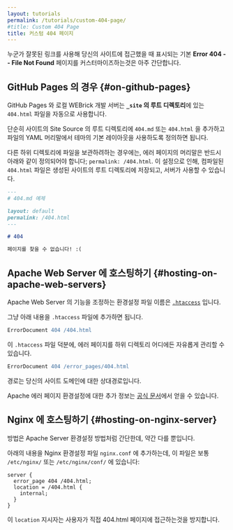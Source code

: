 ```yaml
---
layout: tutorials
permalink: /tutorials/custom-404-page/
#title: Custom 404 Page
title: 커스텀 404 페이지
---
```


<!--
You can easily serve custom 404 error pages with Jekyll to replace the default **Error 404 -- File Not Found** page displayed when one tries to access a broken link on your site.
-->
누군가 잘못된 링크를 사용해 당신의 사이트에 접근했을 때 표시되는 기본 **Error 404 -- File Not Found** 페이지를 커스터마이즈하는것은 아주 간단합니다.


<!--
## On GitHub Pages
-->
## GitHub Pages 의 경우 {#on-github-pages}

<!--
Any `404.html` at the **root of your `_site` directory** will be served automatically by GitHub Pages and the local WEBrick development server.
-->
GitHub Pages 와 로컬 WEBrick 개발 서버는 **`_site` 의 루트 디렉토리**에 있는 `404.html` 파일을 자동으로 사용합니다.

<!--
Simply add a `404.md` or `404.html` at the root of your site's source directory and include the YAML Front Matter data to use the theme's base layout.
-->
단순히 사이트의 Site Source 의 루트 디렉토리에 `404.md` 또는 `404.html` 을 추가하고 파일의 YAML 머리말에서 테마의 기본 레이아웃을 사용하도록 정의하면 됩니다.

<!--
If you plan to organize your files under subdirectories, the error page should have the following Front Matter Data, set: `permalink: /404.html`. This is to ensure that the compiled `404.html` resides at the root of your processed site, where it'll be picked by the server.
-->
다른 하위 디렉토리에 파일을 보관하려하는 경우에는, 에러 페이지의 머리말은 반드시 아래와 같이 정의되어야 합니다; `permalink: /404.html`. 이 설정으로 인해, 컴파일된 `404.html` 파일은 생성된 사이트의 루트 디렉토리에 저장되고, 서버가 사용할 수 있습니다.

<!--
```markdown
---
# example 404.md

layout: default
permalink: /404.html
---

# 404

Page not found! :(
```
-->
```markdown
---
# 404.md 예제

layout: default
permalink: /404.html
---

# 404

페이지를 찾을 수 없습니다! :(
```

<!--
## Hosting on Apache Web Servers
-->
## Apache Web Server 에 호스팅하기 {#hosting-on-apache-web-servers}

<!--
Apache Web Servers load a configuration file named [`.htaccess`](http://www.htaccess-guide.com/) that modifies the functionality of these servers.
-->
Apache Web Server 의 기능을 조정하는 환경설정 파일 이름은 [`.htaccess`](http://www.htaccess-guide.com/) 입니다.

<!--
Simply add the following to your `.htaccess` file.
-->
그냥 아래 내용을 `.htaccess` 파일에 추가하면 됩니다.

```apache
ErrorDocument 404 /404.html
```

<!--
With an `.htaccess` file, you have the freedom to place your error page within a subdirectory.
-->
이 `.htaccess` 파일 덕분에, 에러 페이지를 하위 디렉토리 어디에든 자유롭게 관리할 수 있습니다.

```apache
ErrorDocument 404 /error_pages/404.html
```

<!--
Where the path is relative to your site's domain.
-->
경로는 당신의 사이트 도메인에 대한 상대경로입니다.

<!--
More info on configuring Apache Error Pages can found in [official documentation](https://httpd.apache.org/docs/current/mod/core.html#errordocument).
-->
Apache 에러 페이지 환경설정에 대한 추가 정보는 [공식 문서](https://httpd.apache.org/docs/current/mod/core.html#errordocument)에서 얻을 수 있습니다.



<!--
## Hosting on Nginx server
-->
## Nginx 에 호스팅하기 {#hosting-on-nginx-server}

<!--
The procedure is just as simple as configuring Apache servers, but slightly different.
-->
방법은 Apache Server 환경설정 방법처럼 간단한데, 약간 다를 뿐입니다.

<!--
Add the following to the nginx configuration file, `nginx.conf`, which is usually located inside `/etc/nginx/` or `/etc/nginx/conf/`:
-->
아래의 내용을 Nginx 환경설정 파일 `nginx.conf` 에 추가하는데, 이 파일은 보통 `/etc/nginx/` 또는 `/etc/nginx/conf/` 에 있습니다:

```nginx
server {
  error_page 404 /404.html;
  location = /404.html {
    internal;
  }
}
```

<!--
The `location` directive prevents users from directly browsing the 404.html page.
-->
이 `location` 지시자는 사용자가 직접 404.html 페이지에 접근하는것을 방지합니다.

